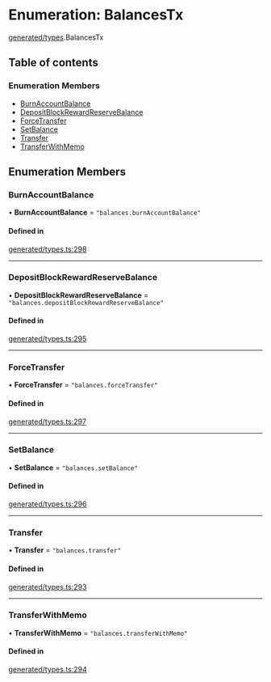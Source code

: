 # Enumeration: BalancesTx

[generated/types](../wiki/generated.types).BalancesTx

## Table of contents

### Enumeration Members

- [BurnAccountBalance](../wiki/generated.types.BalancesTx#burnaccountbalance)
- [DepositBlockRewardReserveBalance](../wiki/generated.types.BalancesTx#depositblockrewardreservebalance)
- [ForceTransfer](../wiki/generated.types.BalancesTx#forcetransfer)
- [SetBalance](../wiki/generated.types.BalancesTx#setbalance)
- [Transfer](../wiki/generated.types.BalancesTx#transfer)
- [TransferWithMemo](../wiki/generated.types.BalancesTx#transferwithmemo)

## Enumeration Members

### BurnAccountBalance

• **BurnAccountBalance** = ``"balances.burnAccountBalance"``

#### Defined in

[generated/types.ts:298](https://github.com/PolymeshAssociation/polymesh-sdk/blob/2d3ac2ae/src/generated/types.ts#L298)

___

### DepositBlockRewardReserveBalance

• **DepositBlockRewardReserveBalance** = ``"balances.depositBlockRewardReserveBalance"``

#### Defined in

[generated/types.ts:295](https://github.com/PolymeshAssociation/polymesh-sdk/blob/2d3ac2ae/src/generated/types.ts#L295)

___

### ForceTransfer

• **ForceTransfer** = ``"balances.forceTransfer"``

#### Defined in

[generated/types.ts:297](https://github.com/PolymeshAssociation/polymesh-sdk/blob/2d3ac2ae/src/generated/types.ts#L297)

___

### SetBalance

• **SetBalance** = ``"balances.setBalance"``

#### Defined in

[generated/types.ts:296](https://github.com/PolymeshAssociation/polymesh-sdk/blob/2d3ac2ae/src/generated/types.ts#L296)

___

### Transfer

• **Transfer** = ``"balances.transfer"``

#### Defined in

[generated/types.ts:293](https://github.com/PolymeshAssociation/polymesh-sdk/blob/2d3ac2ae/src/generated/types.ts#L293)

___

### TransferWithMemo

• **TransferWithMemo** = ``"balances.transferWithMemo"``

#### Defined in

[generated/types.ts:294](https://github.com/PolymeshAssociation/polymesh-sdk/blob/2d3ac2ae/src/generated/types.ts#L294)
